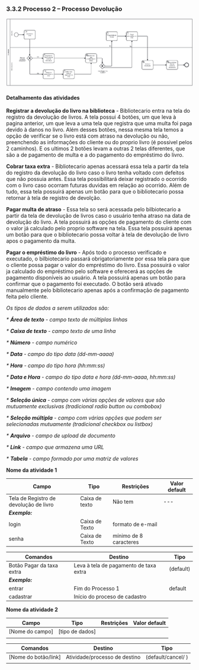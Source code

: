 ### 3.3.2 Processo 2 – Processo Devolução

![Processo Devolução](images/processoDevolucao2.png "Modelo BPMN do Processo 2.")



#### **Detalhamento das atividades**
**Registrar a devolução do livro na biblioteca** - Bibliotecario entra na tela do registro da devolução de livros. A tela possui 4 botões, um que leva à pagina anterior, um que leva a uma tela que registra que uma multa foi paga devido à danos no livro. Além desses botões, nessa mesma tela temos a opção de verificar se o livro está com atraso na devolução ou não, preenchendo as informações do cliente ou do proprio livro (é possivel pelos 2 caminhos). E os ultimos 2 botões levam a outras 2 telas diferentes, que são a de pagamento de multa e a do pagamento do empréstimo do livro.

**Cobrar taxa extra** - Bibliotecario apenas acessará essa tela a partir da tela do registro da devolução do livro caso o livro tenha voltado com defeitos que não possuia antes. Essa tela possibilitará deixar registrado o ocorrido com o livro caso ocorram futuras duvidas em relação ao ocorrido. Além de tudo, essa tela possuirá apenas um botão para que o bibliotecario possa retornar à tela de registro de devolção.

**Pagar multa de atraso** - Essa tela so será acessada pelo bilbiotecario a partir da tela de devolução de livros caso o usuário tenha atraso na data de devolução do livro. A tela possuirá as opções de pagamento do cliente com o valor já calculado pelo proprio software na tela. Essa tela possuirá apenas um botão para que o bibliotecario possa voltar à tela de devolução de livro apos o pagamento da multa.

**Pagar o empréstimo do livro** - Após todo o processo verificado e executado, o bilbiotecario passará obrigatoriamente por essa tela para que o cliente possa pagar o valor do empréstimo do livro. Essa possuirá o valor ja calculado do empréstimo pelo software e oferecerá as opções de pagamento disponíveis ao usuário. A tela possuirá apenas um botão para confirmar que o pagamento foi executado. O botão será ativado manualmente pelo bibliotecario apenas após a confirmação de pagamento feita pelo cliente.








_Os tipos de dados a serem utilizados são:_

_* **Área de texto** - campo texto de múltiplas linhas_

_* **Caixa de texto** - campo texto de uma linha_

_* **Número** - campo numérico_

_* **Data** - campo do tipo data (dd-mm-aaaa)_

_* **Hora** - campo do tipo hora (hh:mm:ss)_

_* **Data e Hora** - campo do tipo data e hora (dd-mm-aaaa, hh:mm:ss)_

_* **Imagem** - campo contendo uma imagem_

_* **Seleção única** - campo com várias opções de valores que são mutuamente exclusivas (tradicional radio button ou combobox)_

_* **Seleção múltipla** - campo com várias opções que podem ser selecionadas mutuamente (tradicional checkbox ou listbox)_

_* **Arquivo** - campo de upload de documento_

_* **Link** - campo que armazena uma URL_

_* **Tabela** - campo formado por uma matriz de valores_

**Nome da atividade 1**

| **Campo**       | **Tipo**         | **Restrições** | **Valor default** |
| ---             | ---              | ---            | ---               |
| Tela de Registro de devolução de livro |Caixa de texto |     Não tem           |      ---             |
| ***Exemplo:***  |                  |                |                   |
| login           | Caixa de Texto   | formato de e-mail |                |
| senha           | Caixa de Texto   | mínimo de 8 caracteres |           |

| **Comandos**         |  **Destino**                   | **Tipo** |
| ---                  | ---                            | ---               |
|  Botão Pagar da taxa extra | Leva à tela de pagamento de taxa extra  | (default) |
| ***Exemplo:***       |                                |                   |
| entrar               | Fim do Processo 1              | default           |
| cadastrar            | Início do proceso de cadastro  |                   |


**Nome da atividade 2**

| **Campo**       | **Tipo**         | **Restrições** | **Valor default** |
| ---             | ---              | ---            | ---               |
| [Nome do campo] | [tipo de dados]  |                |                   |
|                 |                  |                |                   |

| **Comandos**         |  **Destino**                   | **Tipo**          |
| ---                  | ---                            | ---               |
| [Nome do botão/link] | Atividade/processo de destino  | (default/cancel/  ) |
|                      |                                |                   |
